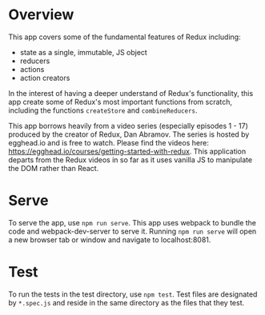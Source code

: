 # Overview
This app covers some of the fundamental features of Redux including:
- state as a single, immutable, JS object
- reducers
- actions
- action creators

In the interest of having a deeper understand of Redux's functionality, this app create some of Redux's most important functions from scratch, including the functions `createStore` and `combineReducers`.

This app borrows heavily from a video series (especially episodes 1 - 17) produced by the creator of Redux, Dan Abramov.
The series is hosted by egghead.io and is free to watch. Please find the videos here: https://egghead.io/courses/getting-started-with-redux. This application departs from the Redux videos in so far as it uses vanilla JS to manipulate the DOM rather than React.
# Serve
To serve the app, use `npm run serve`.
This app uses webpack to bundle the code and webpack-dev-server to serve it.
Running `npm run serve` will open a new browser tab or window and navigate to
localhost:8081.
# Test
To run the tests in the test directory, use `npm test`.
Test files are designated by `*.spec.js` and reside in the same directory as the files that they test.